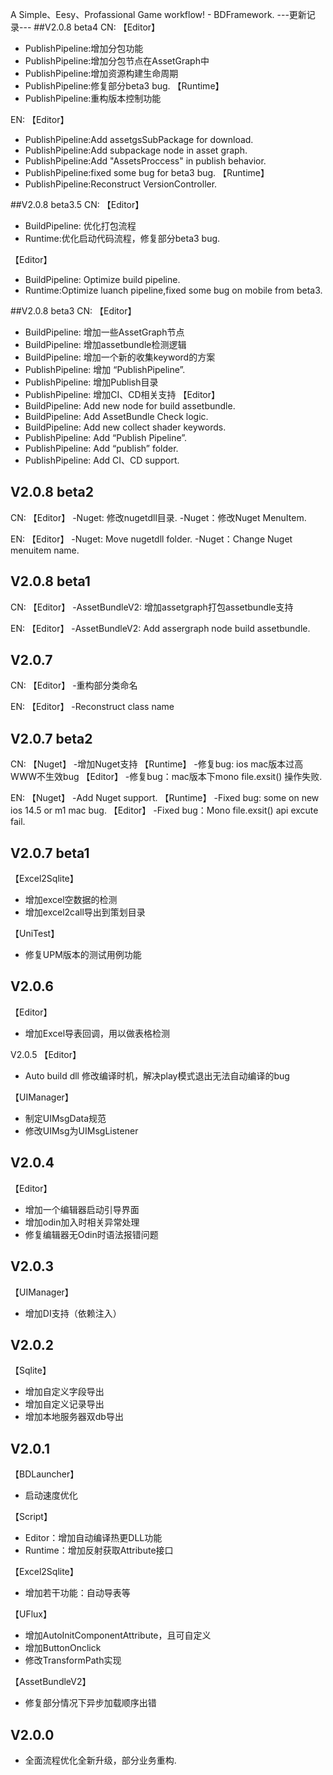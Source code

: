 A Simple、Eesy、Profassional Game workflow!   - BDFramework.
---更新记录---
##V2.0.8 beta4
 CN:
【Editor】
- PublishPipeline:增加分包功能
- PublishPipeline:增加分包节点在AssetGraph中
- PublishPipeline:增加资源构建生命周期
- PublishPipeline:修复部分beta3 bug.
【Runtime】
- PublishPipeline:重构版本控制功能

EN:
【Editor】
- PublishPipeline:Add assetgsSubPackage for download.
- PublishPipeline:Add subpackage node in asset graph.
- PublishPipeline:Add  "AssetsProccess" in publish behavior.
- PublishPipeline:fixed some bug for beta3 bug.
【Runtime】
- PublishPipeline:Reconstruct VersionController.

##V2.0.8 beta3.5
 CN:
【Editor】
- BuildPipeline: 优化打包流程
- Runtime:优化启动代码流程，修复部分beta3 bug.

【Editor】
- BuildPipeline: Optimize build  pipeline.
- Runtime:Optimize luanch pipeline,fixed some bug on mobile from beta3.

 ##V2.0.8 beta3
 CN:
【Editor】
- BuildPipeline: 增加一些AssetGraph节点 
- BuildPipeline: 增加assetbundle检测逻辑
- BuildPipeline: 增加一个新的收集keyword的方案
- PublishPipeline: 增加 “PublishPipeline”.
- PublishPipeline: 增加Publish目录
- PublishPipeline: 增加CI、CD相关支持
【Editor】
- BuildPipeline: Add new node for build assetbundle.
- BuildPipeline: Add AssetBundle Check logic.
- BuildPipeline: Add new collect shader keywords.
- PublishPipeline: Add “Publish Pipeline”.
- PublishPipeline: Add “publish” folder.
- PublishPipeline: Add CI、CD support.

## V2.0.8 beta2
CN:
【Editor】
-Nuget: 修改nugetdll目录.
-Nuget：修改Nuget MenuItem.

EN:
【Editor】
-Nuget: Move nugetdll folder.
-Nuget：Change Nuget menuitem name.

## V2.0.8 beta1
CN:
【Editor】
-AssetBundleV2: 增加assetgraph打包assetbundle支持

EN:
【Editor】
-AssetBundleV2: Add assergraph node build assetbundle.

## V2.0.7
CN:
【Editor】
-重构部分类命名

EN:
【Editor】
-Reconstruct class name

## V2.0.7 beta2
CN:
【Nuget】
-增加Nuget支持
【Runtime】
-修复bug: ios mac版本过高WWW不生效bug
【Editor】
-修复bug：mac版本下mono file.exsit() 操作失败.

EN:
【Nuget】
-Add Nuget support.
【Runtime】
-Fixed bug: some on new ios 14.5 or m1 mac  bug.
【Editor】
-Fixed bug：Mono file.exsit() api excute fail.

## V2.0.7 beta1
【Excel2Sqlite】
- 增加excel空数据的检测
- 增加excel2call导出到策划目录

【UniTest】
- 修复UPM版本的测试用例功能

## V2.0.6
【Editor】
- 增加Excel导表回调，用以做表格检测

V2.0.5
【Editor】
- Auto build dll 修改编译时机，解决play模式退出无法自动编译的bug

【UIManager】
- 制定UIMsgData规范
- 修改UIMsg为UIMsgListener  

## V2.0.4
【Editor】
 - 增加一个编辑器启动引导界面
 - 增加odin加入时相关异常处理
 - 修复编辑器无Odin时语法报错问题

## V2.0.3
【UIManager】
- 增加DI支持（依赖注入）

## V2.0.2
【Sqlite】
- 增加自定义字段导出
- 增加自定义记录导出
- 增加本地服务器双db导出

## V2.0.1
【BDLauncher】
 - 启动速度优化

【Script】
  - Editor：增加自动编译热更DLL功能
  - Runtime：增加反射获取Attribute接口

【Excel2Sqlite】
 - 增加若干功能：自动导表等

【UFlux】
 - 增加AutoInitComponentAttribute，且可自定义
 - 增加ButtonOnclick
 - 修改TransformPath实现

【AssetBundleV2】
 - 修复部分情况下异步加载顺序出错

## V2.0.0
 - 全面流程优化全新升级，部分业务重构.